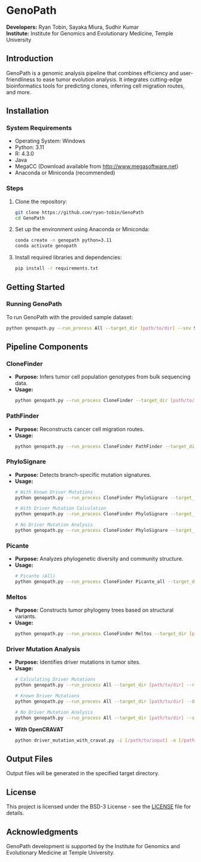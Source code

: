 # GenoPath

**Developers:** Ryan Tobin, Sayaka Miura, Sudhir Kumar  
**Institute:** Institute for Genomics and Evolutionary Medicine, Temple University  

## Introduction

GenoPath is a genomic analysis pipeline that combines efficiency and user-friendliness to ease tumor evolution analysis. It integrates cutting-edge bioinformatics tools for predicting clones, inferring cell migration routes, and more.

## Installation
### System Requirements

- Operating System: Windows
- Python: 3.11
- R: 4.3.0
- Java
- MegaCC (Download available from http://www.megasoftware.net)
- Anaconda or Miniconda (recommended)

### Steps

1. Clone the repository:
    ```sh
    git clone https://github.com/ryan-tobin/GenoPath
    cd GenoPath
    ```

2. Set up the environment using Anaconda or Miniconda:
    ```sh
    conda create -n genopath python=3.11
    conda activate genopath
    ```

3. Install required libraries and dependencies:
    ```sh
    pip install -r requirements.txt
    ```

## Getting Started

### Running GenoPath

To run GenoPath with the provided sample dataset:
```sh
python genopath.py --run_process All --target_dir [path/to/dir] --snv Sample_Datasets/input.tsv --max_graphs_per_tree 50 --control_file Sample_Datasets/control.txt --abundance_weighted True --sv_file Sample_Datasets/sv.txt
```

## Pipeline Components

### CloneFinder

- **Purpose:** Infers tumor cell population genotypes from bulk sequencing data.
- **Usage:** 
    ```sh
    python genopath.py --run_process CloneFinder --target_dir [path/to/dir] --snv [path/to/input.tsv]
    ```

### PathFinder

- **Purpose:** Reconstructs cancer cell migration routes.
- **Usage:**
    ```sh
    python genopath.py --run_process CloneFinder PathFinder --target_dir [path/to/dir] --snv [path/to/input.tsv] --primary [tumor] --max_graphs_per_tree [int]
    ```

### PhyloSignare

- **Purpose:** Detects branch-specific mutation signatures.
- **Usage:**
    ```sh
    # With Known Driver Mutations
    python genopath.py --run_process CloneFinder PhyloSignare --target_dir [path/to/dir] --driver_mutation_file [path/to/file] --snv [path/to/input.tsv] --control_file [path/to/control_file]

    # With Driver Mutation Calculation
    python genopath.py --run_process CloneFinder PhyloSignare --target_dir [path/to/dir] --ref_alt_file [path/to/file] --tool CGI --email [email] --token [token] --cancer_type_input [cancer_type] --snv [path/to/input.tsv] --control_file [path/to/control_file]

    # No Driver Mutation Analysis
    python genopath.py --run_process CloneFinder PhyloSignare --target_dir [path/to/dir] --snv [path/to/input.tsv] --control_file [path/to/control_file]
    ```

### Picante

- **Purpose:** Analyzes phylogenetic diversity and community structure.
- **Usage:**
    ```sh
    # Picante (All)
    python genopath.py --run_process CloneFinder Picante_all --target_dir [path/to/dir] --snv [path/to/input.tsv] --abundance_weighted [True/False]
    ```

### Meltos

- **Purpose:** Constructs tumor phylogeny trees based on structural variants.
- **Usage:**
    ```sh
    python genopath.py --run_process CloneFinder Meltos --target_dir [path/to/dir] --snv [path/to/input.tsv] --sv_file [path/to/sv_file]
    ```

### Driver Mutation Analysis

- **Purpose:** Identifies driver mutations in tumor sites.
- **Usage:**
    ```sh
    # Calculating Driver Mutations
    python genopath.py --run_process All --target_dir [path/to/dir] --ref_alt_file [path/to/file] --tool CGI --email [email] --token [token] --cancer_type_input [cancer_type] --snv [path/to/input.tsv] --sv_file [path/to/sv_file]
    
    # Known Driver Mutations
    python genopath.py --run_process All --target_dir [path/to/dir] --driver_mutation_file [path/to/file] --snv [path/to/input.tsv] --sv_file [path/to/sv_file]

    # No Driver Mutation Analysis
    python genopath.py --run_process All --target_dir [path/to/dir] --snv [path/to/input.tsv] --sv_file [path/to/sv_file]
    ```
- **With OpenCRAVAT**
  ```sh
  python driver_mutation_with_cravat.py -i [/path/to/input] -o [/path/to/output] -c [cancer_type ]
  ```

## Output Files

Output files will be generated in the specified target directory.

## License

This project is licensed under the BSD-3 License - see the [LICENSE](LICENSE) file for details.

## Acknowledgments

GenoPath development is supported by the Institute for Genomics and Evolutionary Medicine at Temple University.
